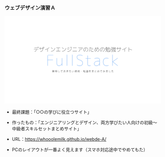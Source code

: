 ### ウェブデザイン演習Ａ
<img src="img/ogp.png" alt="トップビュー" title="トップビュー">

- 最終課題：「○○の学びに役立つサイト」

- 作ったもの：「エンジニアリングとデザイン、両方学びたい人向けの初級～中級者スキルセットまとめサイト」

- URL：https://whooolemilk.github.io/webde-A/

- PCのレイアウトが一番よく見えます（スマホ対応途中でやめてもた）
